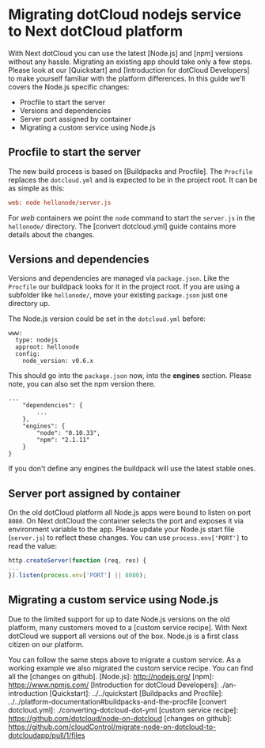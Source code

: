 # Migrating dotCloud nodejs service to Next dotCloud platform

With Next dotCloud you can use the latest [Node.js] and [npm] versions without any hassle. Migrating an existing app should take only a few steps. Please look at our [Quickstart] and [Introduction for dotCloud Developers] to make yourself familiar with the platform differences.
In this guide we'll covers the Node.js specific changes:

* Procfile to start the server
* Versions and dependencies
* Server port assigned by container
* Migrating a custom service using Node.js


## Procfile to start the server
The new build process is based on [Buildpacks and Procfile]. The `Procfile` replaces the `dotcloud.yml` and is expected to be in the project root. It can be as simple as this:

~~~ini
web: node hellonode/server.js
~~~

For *web* containers we point the `node` command to start the `server.js` in the `hellonode/` directory. The [convert dotcloud.yml] guide contains more details about the changes.


## Versions and dependencies
Versions and dependencies are managed via `package.json`. Like the `Procfile` our buildpack looks for it in the project root. If you are using a subfolder like `hellonode/`, move your existing `package.json` just one directory up.

The Node.js version could be set in the `dotcloud.yml` before:

~~~
www:
  type: nodejs
  approot: hellonode
  config:
    node_version: v0.6.x
~~~

This should go into the `package.json` now, into the **engines** section. Please note, you can also set the npm version there.

~~~
...
    "dependencies": {
        ...
    },
    "engines": {
        "node": "0.10.33",
        "npm": "2.1.11"
    }
}
~~~

If you don't define any engines the buildpack will use the latest stable ones.


## Server port assigned by container
On the old dotCloud platform all Node.js apps were bound to listen on port `8080`. On Next dotCloud the container selects the port and exposes it via environment variable to the app. Please update your Node.js start file (`server.js`) to reflect these changes. You can use `process.env['PORT']` to read the value:

~~~js
http.createServer(function (req, res) {
...
}).listen(process.env['PORT'] || 8080);
~~~


## Migrating a custom service using Node.js
Due to the limited support for up to date Node.js versions on the old platform, many customers moved to a [custom service recipe]. With Next dotCloud we support all versions out of the box. Node.js is a first class citizen on our platform. 

You can follow the same steps above to migrate a custom service. As a working example we also migrated the custom service recipe. You can find all the [changes on github].
[Node.js]: http://nodejs.org/
[npm]: https://www.npmjs.com/
[Introduction for dotCloud Developers]: ./an-introduction
[Quickstart]: ../../quickstart
[Buildpacks and Procfile]: ../../platform-documentation#buildpacks-and-the-procfile
[convert dotcloud.yml]: ./converting-dotcloud-dot-yml
[custom service recipe]: https://github.com/dotcloud/node-on-dotcloud
[changes on github]: https://github.com/cloudControl/migrate-node-on-dotcloud-to-dotcloudapp/pull/1/files
